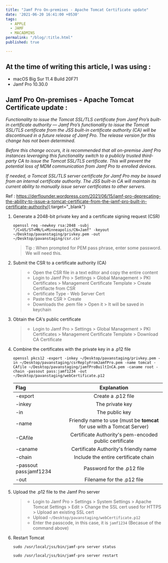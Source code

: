 ```yaml
---
title: "Jamf Pro On-premises - Apache Tomcat Certificate update"
date: '2021-06-20 16:41:00 +0530'
tags:
  - APPLE
  - JAMF
  - MACADMINS
permalink: "/blog/:title.html"
published: true

---
```


## At the time of writing this article, I was using :

- macOS Big Sur 11.4 Build 20F71
- Jamf Pro 10.30.0


## Jamf Pro On-premises - Apache Tomcat Certificate update :

*Functionality to issue the Tomcat SSL/TLS certificate from Jamf Pro’s built-in certificate authority — Jamf Pro’s functionality to issue the Tomcat SSL/TLS certificate from the JSS built-in certificate authority (CA) will be discontinued in a future release of Jamf Pro. The release version for this change has not been determined.*

*Before this change occurs, it is recommended that all on-premise Jamf Pro instances leveraging this functionality switch to a publicly trusted third-party CA to issue the Tomcat SSL/TLS certificate. This will prevent the potential loss of MDM communication from Jamf Pro to enrolled devices.*

*If needed, a Tomcat SSL/TLS server certificate for Jamf Pro may be issued from an internal certificate authority. The JSS built-in CA will maintain its current ability to manually issue server certificates to other servers.*

Ref : <https://derflounder.wordpress.com/2021/06/15/jamf-pro-deprecating-the-ability-to-issue-a-tomcat-certificate-from-the-jamf-pro-built-in-certificate-authority/>{:target="_blank"}

1. Generate a 2048-bit private key and a certificate signing request (CSR)

	`openssl req -newkey rsa:2048 -subj "/C=US/ST=MN/L=Minneapolis/CN=Jamf" -keyout ~/Desktop/pavanstaging/privkey.pem -out ~/Desktop/pavanstaging/csr.csr`

	> Tip : When prompted for PEM pass phrase, enter some password. We will need this.

2. Submit the CSR to a certificate authority (CA)

	> 	- Open the CSR file in a text editor and copy the entire content
	> 	- Login to Jamf Pro > Settings > Global Management > PKI Certificates > Management Certificate Template > Create Certifiacte from CSR
	> 	- Certificate Type - Web Server Cert
	> 	- Paste the CSR > Create
	> 	- Downloads the .pem file > Open it > It will be saved in keychain

3. Obtain the CA's public certificate

	> 	- Login to Jamf Pro > Settings > Global Management > PKI Certificates > Management Certificate Template > Download CA Certificate

4. Combine the certificates with the private key in a .p12 file

	`openssl pkcs12 -export -inkey ~/Desktop/pavanstaging/privkey.pem -in ~/Desktop/pavanstaging/csrReplyFromJamfPro.pem -name tomcat -CAfile ~/Desktop/pavanstaging/jamfProBuiltInCA.pem -caname root -chain -passout pass:jamf1234 -out ~/Desktop/pavanstaging/webCertificate.p12`
	
	| Flag       | Explanation     |
	| :------------- | :----------: |
	|  -export | Create a .p12 file   |
	| -inkey   | The private key |
	|  -in | The public key  |
	| -name   | Friendly name to use (must be **tomcat** for use with a Tomcat Server) |
	|  -CAfile | Certificate Authority's pem-encoded public certificate   |
	| -caname   | Certificate Authority's friendly name |
	| -chain   | Include the entire certificate chain |
	| -passout pass:jamf1234   | Password for the .p12 file |
	| -out   | Filename for the .p12 file |



5. Upload the .p12 file to the Jamf Pro server

	> - Login to Jamf Pro > Settings > System Settings > Apache Tomcat Settings >  Edit > Change the SSL cert used for HTTPS > Upload an existing SSL cert
	> - Upload `~/Desktop/pavanstaging/webCertificate.p12`
	> - Enter the passcode, in this case, it is `jamf1234` (Becasue of the command above)

6. Restart Tomcat	

	```
	sudo /usr/local/jss/bin/jamf-pro server status
	
	sudo /usr/local/jss/bin/jamf-pro server restart
	
	```